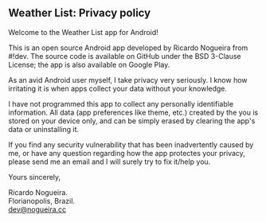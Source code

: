 ## Weather List: Privacy policy

Welcome to the Weather List app for Android!

This is an open source Android app developed by Ricardo Nogueira from #!dev. The source code is available on GitHub under the BSD 3-Clause License; the app is also available on Google Play.

As an avid Android user myself, I take privacy very seriously.
I know how irritating it is when apps collect your data without your knowledge.

I have not programmed this app to collect any personally identifiable information. All data (app preferences like theme, etc.) created by the you is stored on your device only, and can be simply erased by clearing the app's data or uninstalling it.

If you find any security vulnerability that has been inadvertently caused by me, or have any question regarding how the app protectes your privacy, please send me an email and I will surely try to fix it/help you.

Yours sincerely,  

Ricardo Nogueira.  
Florianopolis, Brazil.  
dev@nogueira.cc